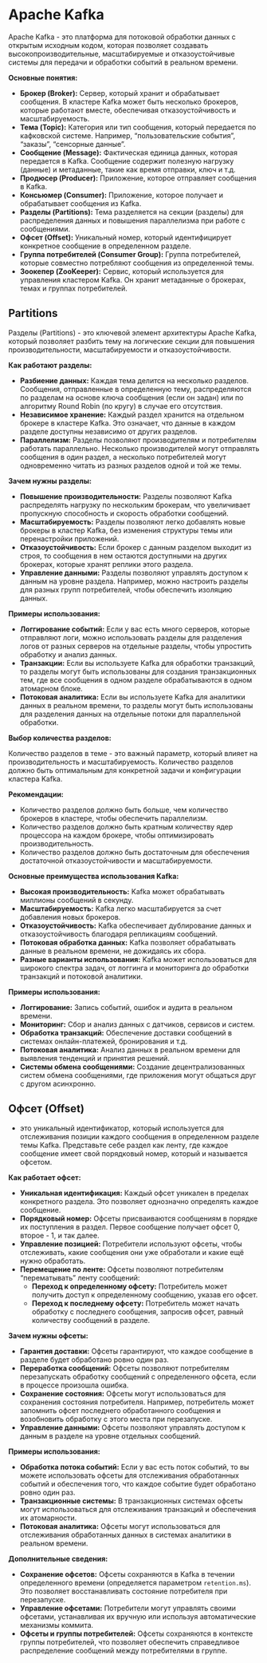 # Apache Kafka

Apache Kafka - это платформа для потоковой обработки данных с открытым исходным кодом, которая позволяет создавать высокопроизводительные, масштабируемые и отказоустойчивые системы для передачи и обработки событий в реальном времени.



**Основные понятия:**

- **Брокер (Broker):** Сервер, который хранит и обрабатывает сообщения. В кластере Kafka может быть несколько брокеров, которые работают вместе, обеспечивая отказоустойчивость и масштабируемость.
- **Тема (Topic):** Категория или тип сообщения, который передается по кафковской системе. Например, “пользовательские события”, “заказы”, “сенсорные данные”.
- **Сообщение (Message):** Фактическая единица данных, которая передается в Kafka. Сообщение содержит полезную нагрузку (данные) и метаданные, такие как время отправки, ключ и т.д.
- **Продюсер (Producer):** Приложение, которое отправляет сообщения в Kafka.
- **Консьюмер (Consumer):** Приложение, которое получает и обрабатывает сообщения из Kafka.
- **Разделы (Partitions):** Тема разделяется на секции (разделы) для распределения данных и повышения параллелизма при работе с сообщениями.
- **Офсет (Offset):** Уникальный номер, который идентифицирует конкретное сообщение в определенном разделе.
- **Группа потребителей (Consumer Group):** Группа потребителей, которые совместно потребляют сообщения из определенной темы.
- **Зоокепер (ZooKeeper):** Сервис, который используется для управления кластером Kafka. Он хранит метаданные о брокерах, темах и группах потребителей.

## Partitions


Разделы (Partitions) - это ключевой элемент архитектуры Apache Kafka, который позволяет разбить тему на логические секции для повышения производительности, масштабируемости и отказоустойчивости.

**Как работают разделы:**

- **Разбиение данных:** Каждая тема делится на несколько разделов. Сообщения, отправленные в определенную тему, распределяются по разделам на основе ключа сообщения (если он задан) или по алгоритму Round Robin (по кругу) в случае его отсутствия.
- **Независимое хранение:** Каждый раздел хранится на отдельном брокере в кластере Kafka. Это означает, что данные в каждом разделе доступны независимо от других разделов.
- **Параллелизм:** Разделы позволяют производителям и потребителям работать параллельно. Несколько производителей могут отправлять сообщения в один раздел, а несколько потребителей могут одновременно читать из разных разделов одной и той же темы.

**Зачем нужны разделы:**

- **Повышение производительности:** Разделы позволяют Kafka распределять нагрузку по нескольким брокерам, что увеличивает пропускную способность и скорость обработки сообщений.
- **Масштабируемость:** Разделы позволяют легко добавлять новые брокеры в кластер Kafka, без изменения структуры темы или перенастройки приложений.
- **Отказоустойчивость:** Если брокер с данным разделом выходит из строя, то сообщения в нем остаются доступными на других брокерах, которые хранят реплики этого раздела.
- **Управление данными:** Разделы позволяют управлять доступом к данным на уровне раздела. Например, можно настроить разделы для разных групп потребителей, чтобы обеспечить изоляцию данных.

**Примеры использования:**

- **Логгирование событий:** Если у вас есть много серверов, которые отправляют логи, можно использовать разделы для разделения логов от разных серверов на отдельные разделы, чтобы упростить обработку и анализ данных.
- **Транзакции:** Если вы используете Kafka для обработки транзакций, то разделы могут быть использованы для создания транзакционных тем, где все сообщения в одном разделе обрабатываются в одном атомарном блоке.
- **Потоковая аналитика:** Если вы используете Kafka для аналитики данных в реальном времени, то разделы могут быть использованы для разделения данных на отдельные потоки для параллельной обработки.

**Выбор количества разделов:**

Количество разделов в теме - это важный параметр, который влияет на производительность и масштабируемость. Количество разделов должно быть оптимальным для конкретной задачи и конфигурации кластера Kafka.

**Рекомендации:**

- Количество разделов должно быть больше, чем количество брокеров в кластере, чтобы обеспечить параллелизм.
- Количество разделов должно быть кратным количеству ядер процессора на каждом брокере, чтобы оптимизировать производительность.
- Количество разделов должно быть достаточным для обеспечения достаточной отказоустойчивости и масштабируемости.

**Основные преимущества использования Kafka:**

- **Высокая производительность:** Kafka может обрабатывать миллионы сообщений в секунду.
- **Масштабируемость:** Kafka легко масштабируется за счет добавления новых брокеров.
- **Отказоустойчивость:** Kafka обеспечивает дублирование данных и отказоустойчивость благодаря репликациям сообщений.
- **Потоковая обработка данных:** Kafka позволяет обрабатывать данные в реальном времени, не дожидаясь их сбора.
- **Разные варианты использования:** Kafka может использоваться для широкого спектра задач, от логгинга и мониторинга до обработки транзакций и потоковой аналитики.

**Примеры использования:**

- **Логгирование:** Запись событий, ошибок и аудита в реальном времени.
- **Мониторинг:** Сбор и анализ данных с датчиков, сервисов и систем.
- **Обработка транзакций:** Обеспечение доставки сообщений в системах онлайн-платежей, бронирования и т.д.
- **Потоковая аналитика:** Анализ данных в реальном времени для выявления тенденций и принятия решений.
- **Системы обмена сообщениями:** Создание децентрализованных систем обмена сообщениями, где приложения могут общаться друг с другом асинхронно.


## Офсет (Offset)
- это уникальный идентификатор, который используется для отслеживания позиции каждого сообщения в определенном разделе темы Kafka. Представьте себе раздел как ленту, где каждое сообщение имеет свой порядковый номер, который и называется офсетом.

**Как работает офсет:**

- **Уникальная идентификация:** Каждый офсет уникален в пределах конкретного раздела. Это позволяет однозначно определять каждое сообщение.
- **Порядковый номер:** Офсеты присваиваются сообщениям в порядке их поступления в раздел. Первое сообщение получает офсет 0, второе - 1, и так далее.
- **Управление позицией:** Потребители используют офсеты, чтобы отслеживать, какие сообщения они уже обработали и какие ещё нужно обработать.
- **Перемещение по ленте:** Офсеты позволяют потребителям “перематывать” ленту сообщений:
    - **Переход к определенному офсету:** Потребитель может получить доступ к определенному сообщению, указав его офсет.
    - **Переход к последнему офсету:** Потребитель может начать обработку с последнего сообщения, запросив офсет, равный количеству сообщений в разделе.

**Зачем нужны офсеты:**

- **Гарантия доставки:** Офсеты гарантируют, что каждое сообщение в разделе будет обработано ровно один раз.
- **Переработка сообщений:** Офсеты позволяют потребителям перезапускать обработку сообщений с определенного офсета, если в процессе произошла ошибка.
- **Сохранение состояния:** Офсеты могут использоваться для сохранения состояния потребителя. Например, потребитель может запомнить офсет последнего обработанного сообщения и возобновить обработку с этого места при перезапуске.
- **Управление данными:** Офсеты позволяют управлять доступом к данным в разделе на уровне отдельных сообщений.

**Примеры использования:**

- **Обработка потока событий:** Если у вас есть поток событий, то вы можете использовать офсеты для отслеживания обработанных событий и обеспечения того, что каждое событие будет обработано ровно один раз.
- **Транзакционные системы:** В транзакционных системах офсеты могут использоваться для отслеживания транзакций и обеспечения их атомарности.
- **Потоковая аналитика:** Офсеты могут использоваться для отслеживания обработанных данных в системах аналитики в реальном времени.

**Дополнительные сведения:**

- **Сохранение офсетов:** Офсеты сохраняются в Kafka в течении определенного времени (определяется параметром `retention.ms`). Это позволяет восстанавливать состояние потребителя при перезапуске.
- **Управление офсетами:** Потребители могут управлять своими офсетами, устанавливая их вручную или используя автоматические механизмы коммита.
- **Офсеты и группы потребителей:** Офсеты сохраняются в контексте группы потребителей, что позволяет обеспечить справедливое распределение сообщений между потребителями в группе.